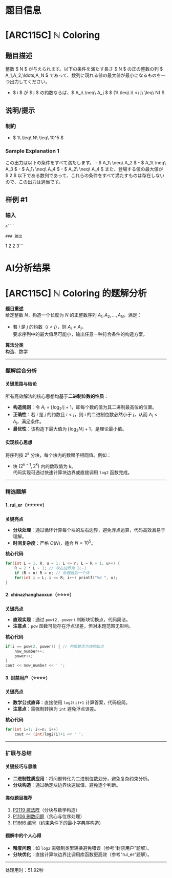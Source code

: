 # 题目信息

# [ARC115C] ℕ Coloring

## 题目描述

[problemUrl]: https://atcoder.jp/contests/arc115/tasks/arc115_c

整数 $ N $ が与えられます。以下の条件を満たす長さ $ N $ の正の整数の列 $ A_1,A_2,\ldots,A_N $ であって、数列に現れる値の最大値が最小になるものを一つ出力してください。

- $ i $ が $ j $ の約数ならば、$ A_i\ \neq\ A_j $ $ (1\ \leq\ i\ <\ j\ \leq\ N) $

## 说明/提示

### 制約

- $ 1\ \leq\ N\ \leq\ 10^5 $

### Sample Explanation 1

この出力は以下の条件をすべて満たします。 - $ A_1\ \neq\ A_2 $ - $ A_1\ \neq\ A_3 $ - $ A_1\ \neq\ A_4 $ - $ A_2\ \neq\ A_4 $ また、登場する値の最大値が $ 2 $ 以下である数列であって、これらの条件をすべて満たすものは存在しないので、この出力は適当です。

## 样例 #1

### 输入

```
4```

### 输出

```
1 2 2 3```

# AI分析结果



# [ARC115C] ℕ Coloring 的题解分析

**题目重述**  
给定整数 $N$，构造一个长度为 $N$ 的正整数序列 $A_1,A_2,\ldots,A_N$，满足：  
- 若 $i$ 是 $j$ 的约数（$i<j$），则 $A_i \neq A_j$。  
要求序列中的最大值尽可能小，输出任意一种符合条件的构造方案。

**算法分类**  
构造、数学

---

### 题解综合分析

#### 关键思路与结论
所有高效解法的核心思想均基于**二进制位数的性质**：  
- **构造规则**：令 $A_i = \lfloor \log_2 i \rfloor + 1$，即每个数的值为其二进制最高位的位置。  
- **正确性**：若 $i$ 是 $j$ 的约数且 $i<j$，则 $i$ 的二进制位数必然小于 $j$，从而 $A_i < A_j$，满足条件。  
- **最优性**：该构造下最大值为 $\lfloor \log_2 N \rfloor + 1$，是理论最小值。

#### 实现核心思想
将序列按 $2^k$ 分块，每个块内的数赋予相同值。例如：  
- 块 $[2^{k-1}, 2^k)$ 内的数取值为 $k$。  
代码实现可通过快速计算块边界或直接调用 `log2` 函数完成。

---

### 精选题解

#### 1. rui_er（⭐️⭐️⭐️⭐️⭐️）  
**关键亮点**  
- **分块处理**：通过循环计算每个块的左右边界，避免浮点运算，代码高效且易于理解。  
- **时间复杂度**：严格 $O(N)$，适合 $N=10^5$。  

**核心代码**  
```cpp
for(int L = 1, R, u = 1; L <= n; L = R + 1, u++) {
    R = 2 * L - 1; // 块右边界为 2L-1
    if (R > n) R = n; // 处理最后一个块
    for(int i = L; i <= R; i++) printf("%d ", u);
}
```

#### 2. chinazhanghaoxun（⭐️⭐️⭐️⭐️）  
**关键亮点**  
- **直观实现**：通过 `pow(2, power)` 判断块切换点，代码简洁。  
- **注意点**：`pow` 函数可能存在浮点误差，但对本题范围无影响。  

**核心代码**  
```cpp
if(i == pow(2, power)) { // 判断是否为块的起点
    now_number++;
    power++;
}
cout << now_number << ' ';
```

#### 3. 封禁用户（⭐️⭐️⭐️⭐️）  
**关键亮点**  
- **数学公式直译**：直接使用 `log2(i)+1` 计算答案，代码极简。  
- **注意点**：需强制转换为 `int` 避免浮点误差。  

**核心代码**  
```cpp
for(int i=1; i<=n; i++) 
    cout << (int)log2(i)+1 << ' ';
```

---

### 扩展与总结

#### 关键技巧与思维
- **二进制性质应用**：将问题转化为二进制位数划分，避免复杂约束分析。  
- **分块构造**：通过确定块边界快速赋值，避免逐个判断。

#### 类似题目推荐
1. [P2119 魔法阵](https://www.luogu.com.cn/problem/P2119)（分块与数学构造）  
2. [P1106 删数问题](https://www.luogu.com.cn/problem/P1106)（贪心与位序处理）  
3. [P1866 编号](https://www.luogu.com.cn/problem/P1866)（约束条件下的最小字典序构造）

#### 题解中的个人心得
- **精度问题**：如 `log2` 需强制类型转换避免错误（参考“封禁用户”题解）。  
- **分块优化**：直接计算块边界比调用库函数更高效（参考“rui_er”题解）。

---
处理用时：51.92秒